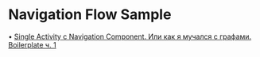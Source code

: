 # Navigation Flow Sample

• [Single Activity с Navigation Component. Или как я мучался с графами. Boilerplate ч. 1](https://habr.com/ru/post/654599/)
